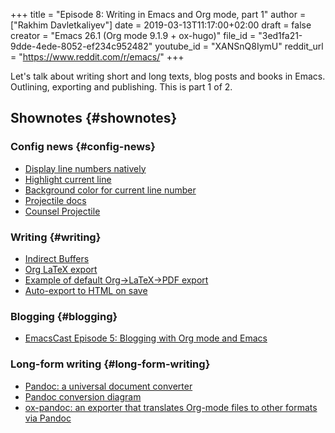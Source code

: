 +++
title = "Episode 8: Writing in Emacs and Org mode, part 1"
author = ["Rakhim Davletkaliyev"]
date = 2019-03-13T11:17:00+02:00
draft = false
creator = "Emacs 26.1 (Org mode 9.1.9 + ox-hugo)"
file_id = "3ed1fa21-9dde-4ede-8052-ef234c952482"
youtube_id = "XANSnQ8IymU"
reddit_url = "https://www.reddit.com/r/emacs/"
+++

Let's talk about writing short and long texts, blog posts and books in Emacs. Outlining, exporting and publishing. This is part 1 of 2.


## Shownotes {#shownotes}


### Config news {#config-news}

-   [Display line numbers natively](https://github.com/emacs-mirror/emacs/blob/master/lisp/display-line-numbers.el)
-   [Highlight current line](https://emacsredux.com/blog/2013/04/02/highlight-current-line/)
-   [Background color for current line number](https://github.com/freetonik/emacs-dotfiles/blob/f967dc59d3e4f808e012ea2ba1c60f687cb54046/custom.el#L40)
-   [Projectile docs](https://projectile.readthedocs.io/en/latest/)
-   [Counsel Projectile](https://github.com/ericdanan/counsel-projectile)


### Writing {#writing}

-   [Indirect Buffers](https://www.gnu.org/software/emacs/manual/html%5Fnode/emacs/Indirect-Buffers.html)
-   [Org LaTeX export](https://orgmode.org/manual/LaTeX-export.html)
-   [Example of default Org->LaTeX->PDF export](https://github.com/freetonik/emacs-dotfiles/blob/master/init.pdf)
-   [Auto-export to HTML on save](https://gist.github.com/freetonik/0b9369eacbd0e9ed217e8badf8902d35)


### Blogging {#blogging}

-   [EmacsCast Episode 5: Blogging with Org mode and Emacs](https://emacscast.org/episode%5F5/)


### Long-form writing {#long-form-writing}

-   [Pandoc: a universal document converter](http://pandoc.org/)
-   [Pandoc conversion diagram](http://pandoc.org/diagram.jpg)
-   [ox-pandoc: an exporter that translates Org-mode files to other formats via Pandoc](https://github.com/kawabata/ox-pandoc)
